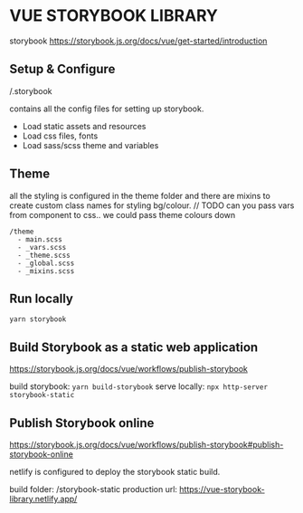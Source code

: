 # VUE STORYBOOK LIBRARY

storybook
https://storybook.js.org/docs/vue/get-started/introduction

## Setup & Configure

/.storybook 

contains all the config files for setting up storybook.

* Load static assets and resources
* Load css files, fonts
* Load sass/scss theme and variables

## Theme

all the styling is configured in the theme folder and there are mixins to create custom class names for styling bg/colour.
// TODO can you pass vars from component to css.. we could pass theme colours down

```
/theme
  - main.scss
  - _vars.scss
  - _theme.scss
  - _global.scss
  - _mixins.scss
```

## Run locally

`yarn storybook`

## Build Storybook as a static web application

https://storybook.js.org/docs/vue/workflows/publish-storybook

build storybook: `yarn build-storybook`
serve locally: `npx http-server storybook-static`

## Publish Storybook online

https://storybook.js.org/docs/vue/workflows/publish-storybook#publish-storybook-online

netlify is configured to deploy the storybook static build.

build folder: /storybook-static
production url: https://vue-storybook-library.netlify.app/
